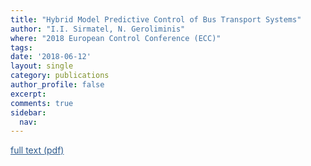 ```yaml
---
title: "Hybrid Model Predictive Control of Bus Transport Systems"
author: "I.I. Sirmatel, N. Geroliminis"
where: "2018 European Control Conference (ECC)"
tags: 
date: '2018-06-12'
layout: single
category: publications
author_profile: false
excerpt:
comments: true
sidebar:
  nav: 
---
```

<a href="https://sirmatel.github.io/assets/files/sirmatel2018hybrid.pdf" style="color: #2d5a8c; text-decoration:underline">full text (pdf)</a>
